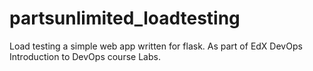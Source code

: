 # partsunlimited_loadtesting
Load testing a simple web app written for flask. As part of EdX DevOps Introduction to DevOps course Labs.
